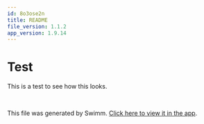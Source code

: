 ```yaml
---
id: 8o3ose2n
title: README
file_version: 1.1.2
app_version: 1.9.14
---
```


# Test

This is a test to see how this looks.

<br/>

This file was generated by Swimm. [Click here to view it in the app](https://app.swimm.io/repos/Z2l0aHViJTNBJTNBY2hyaXNub3dpY2tpLmlvJTNBJTNBY2hyaXMtbm93aWNraQ==/docs/8o3ose2n).

